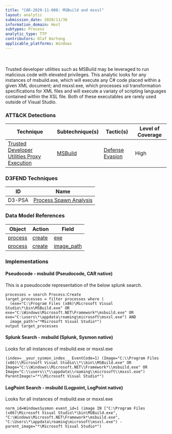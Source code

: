 ```yaml
---
title: "CAR-2020-11-008: MSBuild and msxsl"
layout: analytic
submission_date: 2020/11/30
information_domain: Host
subtypes: Process
analytic_type: TTP
contributors: Olaf Hartong
applicable_platforms: Windows
---
```

<br><br>
Trusted developer utilities such as MSBuild may be leveraged to run malicious code with elevated privileges. This analytic looks for any instances of msbuild.exe, which will execute any C# code placed within a given XML document; and msxsl.exe, which processes xsl transformation specifications for XML files and will execute a variaty of scripting languages contained within the XSL file. Both of these executables are rarely used outside of Visual Studio.



### ATT&CK Detections

|Technique|Subtechnique(s)|Tactic(s)|Level of Coverage|
|---|---|---|---|
|[Trusted Developer Utilities Proxy Execution](https://attack.mitre.org/techniques/T1127/)|[MSBuild](https://attack.mitre.org/techniques/T1127/001/)|[Defense Evasion](https://attack.mitre.org/tactics/TA0005/)|High|


### D3FEND Techniques

|ID|Name|
|---|---| 
|D3-PSA | [Process Spawn Analysis](https://d3fend.mitre.org/technique/d3f:ProcessSpawnAnalysis)| 



### Data Model References

|Object|Action|Field|
|---|---|---|
|[process](/data_model/process) | [create](/data_model/process#create) | [exe](/data_model/process#exe) |
|[process](/data_model/process) | [create](/data_model/process#create) | [image_path](/data_model/process#image_path) |



### Implementations

#### Pseudocode - msbuild (Pseudocode, CAR native)


This is a pseudocode representation of the below splunk search.


```
processes = search Process:Create
target_processes = filter processes where (
  (exe="C:\Program Files (x86)\Microsoft Visual Studio\*\bin\MSBuild.exe" OR exe="C:\Windows\Microsoft.NET\Framework*\msbuild.exe" OR exe="C:\users\*\appdata\roaming\microsoft\msxsl.exe") AND
  image_path!="*Microsoft Visual Studio*")
output target_processes

```


#### Splunk Search - msbuild (Splunk, Sysmon native)


Looks for all instances of msbuild.exe or msxsl.exe


```
(index=__your_sysmon_index__ EventCode=1) (Image="C:\\Program Files (x86)\\Microsoft Visual Studio\\*\\bin\\MSBuild.exe" OR Image="C:\\Windows\\Microsoft.NET\\Framework*\\msbuild.exe" OR Image="C:\\users\\*\\appdata\\roaming\\microsoft\\msxsl.exe") ParentImage!="*\\Microsoft Visual Studio*")

```


#### LogPoint Search - msbuild (Logpoint, LogPoint native)


Looks for all instances of msbuild.exe or msxsl.exe


```
norm_id=WindowsSysmon event_id=1 (image IN ["C:\Program Files (x86)\Microsoft Visual Studio\*\bin\MSBuild.exe", "C:\Windows\Microsoft.NET\Framework*\msbuild.exe", "C:\Users\*\appdata\roaming\microsoft\msxsl.exe") -parent_image="*\Microsoft Visual Studio*")

```




